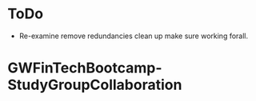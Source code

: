 # ToDo
- Re-examine remove redundancies clean up make sure working forall.

# GWFinTechBootcamp-StudyGroupCollaboration

